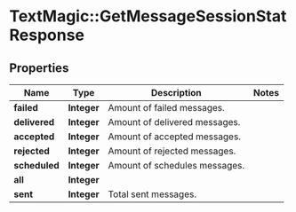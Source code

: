 # TextMagic::GetMessageSessionStatResponse

## Properties
Name | Type | Description | Notes
------------ | ------------- | ------------- | -------------
**failed** | **Integer** | Amount of failed messages. | 
**delivered** | **Integer** | Amount of delivered messages. | 
**accepted** | **Integer** | Amount of accepted messages. | 
**rejected** | **Integer** | Amount of rejected messages. | 
**scheduled** | **Integer** | Amount of schedules messages. | 
**all** | **Integer** |  | 
**sent** | **Integer** | Total sent messages. | 


